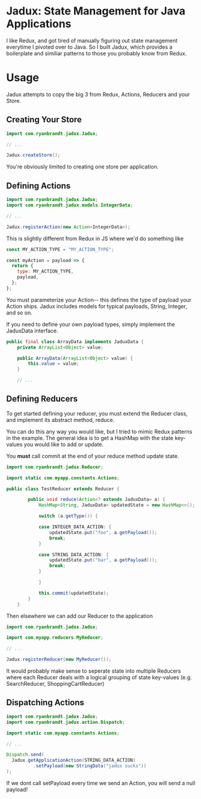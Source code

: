 # Jadux: State Management for Java Applications

I like Redux, and got tired of manually figuring out state management everytime I pivoted over to Java. So I built Jadux, which provides a boilerplate and similiar patterns to those you probably know from Redux.

# Usage

Jadux attempts to copy the big 3 from Redux, Actions, Reducers and your Store.

## Creating Your Store

```java
import com.ryanbrandt.jadux.Jadux;

// ...

Jadux.createStore();
```

You're obviously limited to creating one store per application.

## Defining Actions

```java
import com.ryanbrandt.jadux.Jadux;
import com.ryanbrandt.jadux.models.IntegerData;

// ...

Jadux.registerAction(new Action<IntegerData>);
```

This is slightly different from Redux in JS where we'd do something like

```javascript
const MY_ACTION_TYPE = "MY_ACTION_TYPE";

const myAction = payload => {
  return {
    type: MY_ACTION_TYPE,
    payload,
  };
};
```

You must parameterize your Action-- this defines the type of payload your Action ships. Jadux includes models for typical payloads, String, Integer, and so on.

If you need to define your own payload types, simply implement the JaduxData interface.

```java
public final class ArrayData implements JaduxData {
    private ArrayList<Object> value;

    public ArrayData(ArrayList<Object> value) {
        this.value = value;
    }

    // ...
```

## Defining Reducers

To get started defining your reducer, you must extend the Reducer class, and implement its abstract method, reduce.

You can do this any way you would like, but I tried to mimic Redux patterns in the example. The general idea is to get a HashMap with the state key-values you would like to add or update.

You <b>must</b> call commit at the end of your reduce method update state.

```java
import com.ryanbrandt.jadux.Reducer;

import static com.myapp.constants.Actions;

public class TestReducer extends Reducer {

        public void reduce(Action<? extends JaduxData> a) {
            HashMap<String, JaduxData> updatedState = new HashMap<>();

            switch (a.getType()) {

            case INTEGER_DATA_ACTION: {
                updatedState.put("foo", a.getPayload());
                break;
            }

            case STRING_DATA_ACTION: {
                updatedState.put("bar", a.getPayload());
                break;
            }

            }

            this.commit(updatedState);
        }
    }

```

Then elsewhere we can add our Reducer to the application

```java
import com.ryanbrandt.jadux.Jadux;

import com.myapp.reducers.MyReducer;

// ...

Jadux.registerReducer(new MyReducer());
```

It would probably make sense to seperate state into multiple Reducers where each Reducer deals with a logical grouping of state key-values (e.g. SearchReducer, ShoppingCartReducer)

## Dispatching Actions

```java
import com.ryanbrandt.jadux.Jadux;
import com.ryanbrandt.jadux.action.Dispatch;

import static com.myapp.constants.Actions;

// ...

Dispatch.send(
  Jadux.getApplicationAction(STRING_DATA_ACTION)
          .setPayload(new StringData("jadux sucks"))
);
```

If we dont call setPayload every time we send an Action, you will send a null payload!
